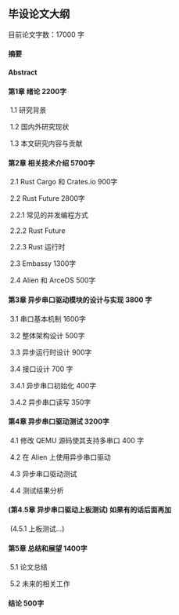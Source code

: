 ## 毕设论文大纲

目前论文字数：17000 字

#### 摘要

#### Abstract

#### 第1章 绪论 2200字  

​	1.1 研究背景  

​	1.2 国内外研究现状

​	1.3 本文研究内容与贡献

#### 第2章 相关技术介绍  5700字   

​	2.1 Rust Cargo 和 Crates.io    900字

​	2.2 Rust Future	2800字

​		2.2.1 常见的并发编程方式          

​		2.2.2 Rust Future 			   

​		2.2.3 Rust 运行时                                                

​	2.3 Embassy          1300字                                

​	2.4 Alien 和 ArceOS             500字

#### 第3章 异步串口驱动模块的设计与实现 3800 字

​	3.1 串口基本机制  1600字

​	3.2 整体架构设计  500字

​	3.3 异步运行时设计	900字

​	3.4 接口设计  700 字

​		3.4.1 异步串口初始化  400字

​		3.4.2 异步串口读写  350字

#### 第4章 异步串口驱动测试  3200字

​	4.1 修改 QEMU 源码使其支持多串口  400 字    

​	4.2 在 Alien 上使用异步串口驱动 

​	4.3 异步串口驱动测试  

​	4.4  测试结果分析	

#### (第4.5章 异步串口驱动上板测试)   如果有的话后面再加

​	(4.5.1 上板测试...)

#### 第5章 总结和展望 1400字	


​	5.1 论文总结

​	5.2 未来的相关工作

#### 结论 500字
